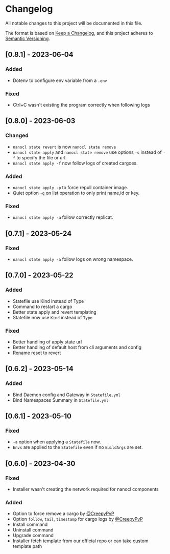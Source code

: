 # Changelog

All notable changes to this project will be documented in this file.

The format is based on [Keep a Changelog](https://keepachangelog.com/en/1.0.0/),
and this project adheres to [Semantic Versioning](https://semver.org/spec/v2.0.0.html).

## [0.8.1] - 2023-06-04

### Added

- Dotenv to configure env variable from a `.env`

### Fixed

- Ctrl+C wasn't existing the program correctly when following logs

## [0.8.0] - 2023-06-03

### Changed

- `nanocl state revert` is now `nanocl state remove`
- `nanocl state apply` and `nanocl state remove` use options `-s` instead of `-f` to specify the file or url.
- `nanocl state apply -f` now follow logs of created cargoes.

### Added

- `nanocl state apply -p` to force repull container image.
- Quiet option `-q` on list operation to only print name,id or key.

### Fixed

- `nanocl state apply -a` follow correctly replicat.

## [0.7.1] - 2023-05-24

### Fixed

- `nanocl state apply -a` follow logs on wrong namespace.

## [0.7.0] - 2023-05-22

### Added

- Statefile use Kind instead of Type
- Command to restart a cargo
- Better state apply and revert templating
- Statefile now use `Kind` instead of `Type`

### Fixed

- Better handling of apply state url
- Better handling of default host from cli arguments and config
- Rename reset to revert

## [0.6.2] - 2023-05-14

### Added

- Bind Daemon config and Gateway in `Statefile.yml`
- Bind Namespaces Summary in `Statefile.yml`

## [0.6.1] - 2023-05-10

### Fixed

- `-a` option when applying a `Statefile` now.
- `Envs` are applied to the `Statefile` even if no `BuildArgs` are set.

## [0.6.0] - 2023-04-30

### Fixed

- Installer wasn't creating the network required for nanocl components

### Added

- Option to force remove a cargo by [@CreepyPvP](https://github.com/CreepyPvP)
- Option `follow`, `tail`, `timestamp` for cargo logs by [@CreepyPvP](https://github.com/CreepyPvP)
- Install command
- Uninstall command
- Upgrade command
- Installer fetch template from our official repo or can take custom template path
